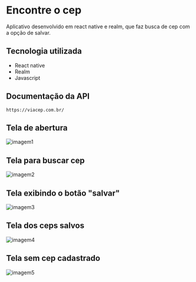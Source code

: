 # Encontre o cep

Aplicativo desenvolvido em react native e realm, que faz busca de cep com a opção de salvar.

## Tecnologia utilizada

 - React native
 - Realm
 - Javascript

## Documentação da API
```
https://viacep.com.br/
```
## Tela de abertura

![imagem1](https://github.com/Brucoutin/buscadordecep/assets/97321917/80b956ff-981f-437a-b3f5-ff36678f0dc4)

## Tela para buscar cep

![imagem2](https://github.com/Brucoutin/buscadordecep/assets/97321917/99b9a383-662d-449d-a94f-92710c096c6f)

## Tela exibindo o botão "salvar"

![imagem3](https://github.com/Brucoutin/buscadordecep/assets/97321917/79866a1e-6e84-4de4-870d-19bfe00b7e4a)

## Tela dos ceps salvos

![imagem4](https://github.com/Brucoutin/buscadordecep/assets/97321917/1d29d8de-bf67-45a1-8185-ef96ced58c74)

## Tela sem cep cadastrado

![imagem5](https://github.com/Brucoutin/buscadordecep/assets/97321917/4092ef83-f7ee-4c96-8e90-1c58aee7973f)
